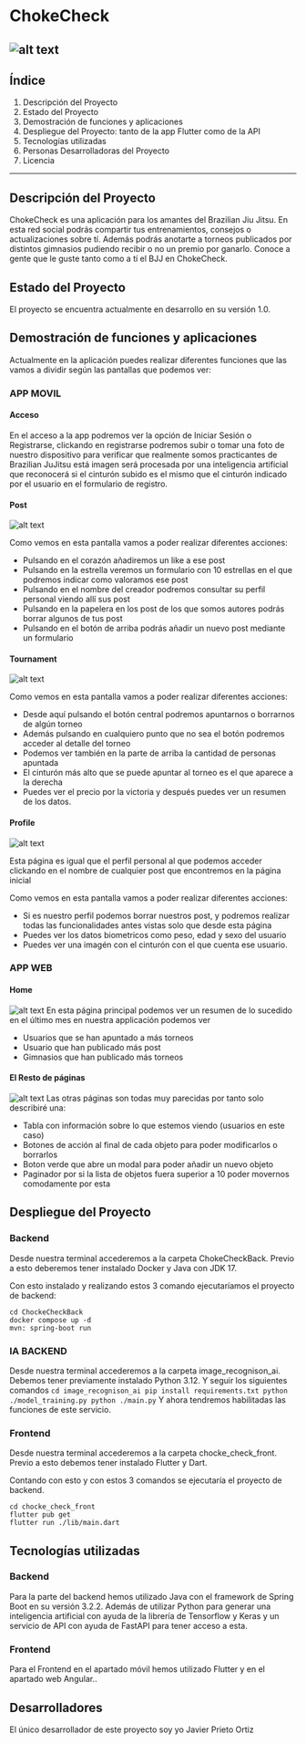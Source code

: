 # ChokeCheck
![alt text](CCLogo-removebg-preview.png)
---
## Índice
1. Descripción del Proyecto
2. Estado del Proyecto
3. Demostración de funciones y aplicaciones
4. Despliegue del Proyecto: tanto de la app Flutter como de la API
5. Tecnologías utilizadas
6. Personas Desarrolladoras del Proyecto
7. Licencia
---

## Descripción del Proyecto

ChokeCheck es una aplicación para los amantes del Brazilian Jiu Jitsu. En esta red social podrás compartir tus entrenamientos, consejos o actualizaciones sobre tí. Además podrás anotarte a torneos publicados por distintos gimnasios pudiendo recibir o no un premio por ganarlo. Conoce a gente que le guste tanto como a tí el BJJ en ChokeCheck.

## Estado del Proyecto
El proyecto se encuentra actualmente en desarrollo en su versión 1.0.

## Demostración de funciones y aplicaciones
Actualmente en la aplicación puedes realizar diferentes funciones que las vamos a dividir según las pantallas que podemos ver:
### APP MOVIL

#### Acceso
En el acceso a la app podremos ver la opción de Iniciar Sesión o Registrarse, clickando en registrarse podremos subir o tomar una foto de nuestro dispositivo para verificar que realmente somos practicantes de Brazilian JuJitsu está imagen será procesada por una inteligencia artificial que reconocerá si el cinturón subido es el mismo que el cinturón indicado por el usuario en el formulario de registro.

#### Post
![alt text](image.png)

Como vemos en esta pantalla vamos a poder realizar diferentes acciones:
- Pulsando en el corazón añadiremos un like a ese post
- Pulsando en la estrella veremos un formulario con 10 estrellas en el que podremos indicar como valoramos ese post
- Pulsando en el nombre del creador podremos consultar su perfil personal viendo allí sus post
- Pulsando en la papelera en los post de los que somos autores podrás borrar algunos de tus post
- Pulsando en el botón de arriba podrás añadir un nuevo post mediante un formulario

#### Tournament
![alt text](image-1.png)

Como vemos en esta pantalla vamos a poder realizar diferentes acciones:
- Desde aquí pulsando el botón central podremos apuntarnos o borrarnos de algún torneo
- Además pulsando en cualquiero punto que no sea el botón podremos acceder al detalle del torneo
- Podemos ver también en la parte de arriba la cantidad de personas apuntada
- El cinturón más alto que se puede apuntar al torneo es el que aparece a la derecha
- Puedes ver el precio por la victoria y después puedes ver un resumen de los datos.

#### Profile
![alt text](image-2.png)

Esta página es igual que el perfil personal al que podemos acceder clickando en el nombre de cualquier post que encontremos en la página inicial

Como vemos en esta pantalla vamos a poder realizar diferentes acciones:
- Si es nuestro perfil podemos borrar nuestros post, y podremos realizar todas las funcionalidades antes vistas solo que desde esta página
- Puedes ver los datos biometricos como peso, edad y sexo del usuario 
- Puedes ver una imagén con el cinturón con el que cuenta ese usuario.

### APP WEB
#### Home
![alt text](image-3.png)
En esta página principal podemos ver un resumen de lo sucedido en el último mes en nuestra applicación podemos ver
- Usuarios que se han apuntado a más torneos
- Usuario que han publicado más post
- Gimnasios que han publicado más torneos

#### El Resto de páginas
![alt text](image-4.png)
Las otras páginas son todas muy parecidas por tanto solo describiré una:
- Tabla con información sobre lo que estemos viendo (usuarios en este caso)
- Botones de acción al final de cada objeto para poder modificarlos o borrarlos
- Boton verde que abre un modal para poder añadir un nuevo objeto
- Paginador por si la lista de objetos fuera superior a 10 poder movernos comodamente por esta

## Despliegue del Proyecto
### Backend
Desde nuestra terminal accederemos a la carpeta ChokeCheckBack. Previo a esto deberemos tener instalado Docker y Java con JDK 17.

Con esto instalado y realizando estos 3 comando ejecutaríamos el proyecto de backend:
```
cd ChockeCheckBack
docker compose up -d
mvn: spring-boot run
```
### IA BACKEND
Desde nuestra terminal accederemos a la carpeta image_recognison_ai. Debemos tener previamente instalado Python 3.12.
Y seguir los siguientes comandos
``
cd image_recognison_ai
pip install requirements.txt
python ./model_training.py
python ./main.py
``
Y ahora tendremos habilitadas las funciones de este servicio.
### Frontend
Desde nuestra terminal accederemos a la carpeta chocke_check_front. Previo a esto debemos tener instalado Flutter y Dart.

Contando con esto y con estos 3 comandos se ejecutaría el proyecto de backend.
```
cd chocke_check_front
flutter pub get
flutter run ./lib/main.dart
```

## Tecnologías utilizadas
### Backend
Para la parte del backend hemos utilizado Java con el framework de Spring Boot en su versión 3.2.2.
Además de utilizar Python para generar una inteligencia artificial con ayuda de la librería de Tensorflow y Keras y un servicio de API con ayuda de FastAPI para tener acceso a esta.
### Frontend
Para el Frontend en el apartado móvil hemos utilizado Flutter y en el apartado web Angular..

## Desarrolladores
El único desarrollador de este proyecto soy yo Javier Prieto Ortiz


